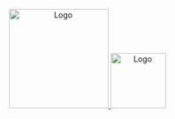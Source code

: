 <div align="center">
    <a href="https://github.com/thiagogabrielgaia">
        <img alt="Logo" height="180em" src="https://github-readme-stats.vercel.app/api?username=thiagogabrielgaia&show_icons=true&theme=buefy&include_all_commits=true&count_private=true"/>
        <img alt="Logo" height="100em" src="https://github-readme-stats.vercel.app/api/top-langs/?username=thiagogabrielgaia&layout=compact&theme=buefy&count_private=true"/>
    </a>
</div>

